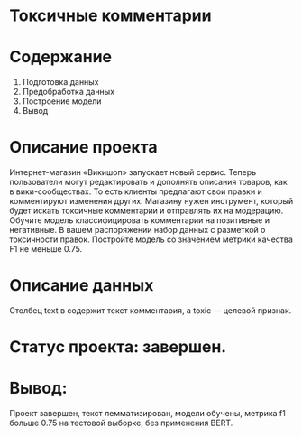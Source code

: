 # Токсичные комментарии

# Содержание

1. Подготовка данных
2. Предобработка данных
3. Построение модели
4. Вывод

# Описание проекта

Интернет-магазин «Викишоп» запускает новый сервис. Теперь пользователи могут редактировать и дополнять описания товаров, как в вики-сообществах. То есть клиенты предлагают свои правки и комментируют изменения других. Магазину нужен инструмент, который будет искать токсичные комментарии и отправлять их на модерацию. 
Обучите модель классифицировать комментарии на позитивные и негативные. В вашем распоряжении набор данных с разметкой о токсичности правок.
Постройте модель со значением метрики качества F1 не меньше 0.75. 

# Описание данных

Столбец text в содержит текст комментария, а toxic — целевой признак.

# Статус проекта: завершен.

# Вывод:

Проект завершен, текст лемматизирован, модели обучены, метрика f1 больше 0.75 на тестовой выборке, без применения BERT.
